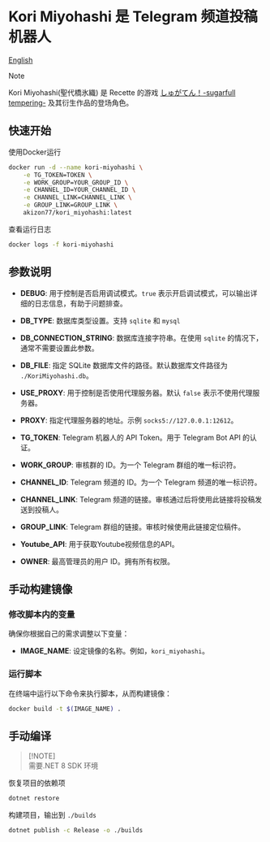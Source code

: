 # Kori Miyohashi 是 Telegram 频道投稿机器人

[English](https://github.com/Akizon77/KoriMiyohashi/blob/main/readme_en.md)

> [!NOTE]  
> Kori Miyohashi(聖代橋氷織) 是 Recette 的游戏 [しゅがてん！-sugarfull tempering-](https://store.steampowered.com/app/2374590/Sugar_Sweet_Temptation/?l=schinese)  及其衍生作品的登场角色。

## 快速开始

使用Docker运行

```bash
docker run -d --name kori-miyohashi \
    -e TG_TOKEN=TOKEN \
    -e WORK_GROUP=YOUR_GROUP_ID \
    -e CHANNEL_ID=YOUR_CHANNEL_ID \
    -e CHANNEL_LINK=CHANNEL_LINK \
    -e GROUP_LINK=GROUP_LINK \
    akizon77/kori_miyohashi:latest
```

查看运行日志

```bash
docker logs -f kori-miyohashi
```

## 参数说明

- **DEBUG**: 用于控制是否启用调试模式。`true` 表示开启调试模式，可以输出详细的日志信息，有助于问题排查。

- **DB_TYPE**: 数据库类型设置。支持 `sqlite` 和 `mysql`

- **DB_CONNECTION_STRING**: 数据库连接字符串。在使用 `sqlite` 的情况下，通常不需要设置此参数。

- **DB_FILE**: 指定 SQLite 数据库文件的路径。默认数据库文件路径为 `./KoriMiyohashi.db`。

- **USE_PROXY**: 用于控制是否使用代理服务器。默认 `false` 表示不使用代理服务器。

- **PROXY**: 指定代理服务器的地址。示例 `socks5://127.0.0.1:12612`。

- **TG_TOKEN**: Telegram 机器人的 API Token。用于 Telegram Bot API 的认证。

- **WORK_GROUP**: 审核群的 ID。为一个 Telegram 群组的唯一标识符。

- **CHANNEL_ID**: Telegram 频道的 ID。为一个 Telegram 频道的唯一标识符。

- **CHANNEL_LINK**: Telegram 频道的链接。审核通过后将使用此链接将投稿发送到投稿人。

- **GROUP_LINK**: Telegram 群组的链接。审核时候使用此链接定位稿件。

- **Youtube_API**: 用于获取Youtube视频信息的API。

- **OWNER**: 最高管理员的用户 ID。拥有所有权限。

## 手动构建镜像

### 修改脚本内的变量

确保你根据自己的需求调整以下变量：

- **IMAGE_NAME**: 设定镜像的名称。例如，`kori_miyohashi`。

### 运行脚本

在终端中运行以下命令来执行脚本，从而构建镜像：

```bash
docker build -t $(IMAGE_NAME) .
```

## 手动编译
>
> [!NOTE]  
> 需要.NET 8 SDK 环境

恢复项目的依赖项

```bash
dotnet restore
```

构建项目，输出到 `./builds`

```bash
dotnet publish -c Release -o ./builds
```
